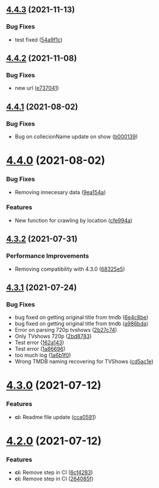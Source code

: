 ## [4.4.3](https://github.com/rvillamil/vws-js-lib/compare/v4.4.2...v4.4.3) (2021-11-13)


### Bug Fixes

* test fixed ([54a9f1c](https://github.com/rvillamil/vws-js-lib/commit/54a9f1c636e9b4bcb9d1eb4b27287c17fe400be0))

## [4.4.2](https://github.com/rvillamil/vws-js-lib/compare/v4.4.1...v4.4.2) (2021-11-08)


### Bug Fixes

* new url ([e737041](https://github.com/rvillamil/vws-js-lib/commit/e73704120890aece72a7c9331c07a1fb32ce98ac))

## [4.4.1](https://github.com/rvillamil/vws-js-lib/compare/v4.4.0...v4.4.1) (2021-08-02)


### Bug Fixes

* Bug on collecionName update on show ([b000139](https://github.com/rvillamil/vws-js-lib/commit/b00013936de66d158b4b2eb24ca2e4adfd08cc43))

# [4.4.0](https://github.com/rvillamil/vws-js-lib/compare/v4.3.2...v4.4.0) (2021-08-02)


### Bug Fixes

* Removing innecesary data ([9ea154a](https://github.com/rvillamil/vws-js-lib/commit/9ea154addb94e5e169db48ae59f2f67ed4e31e0c))


### Features

* New function for crawling by location ([cfe994a](https://github.com/rvillamil/vws-js-lib/commit/cfe994a374db8ca8a1e1444fd97a4c40d6161042))

## [4.3.2](https://github.com/rvillamil/vws-js-lib/compare/v4.3.1...v4.3.2) (2021-07-31)


### Performance Improvements

* Removing compatibility with 4.3.0 ([68325e5](https://github.com/rvillamil/vws-js-lib/commit/68325e5b0d7e6bf291e612ddb2a19d9fc533c886))

## [4.3.1](https://github.com/rvillamil/vws-js-lib/compare/v4.3.0...v4.3.1) (2021-07-24)


### Bug Fixes

* bug fixed on getting original title from tmdb ([6e4c8be](https://github.com/rvillamil/vws-js-lib/commit/6e4c8bef44b4890e63f4250e8dc65ae3657d345c))
* bug fixed on getting original title from tmdb ([a986bda](https://github.com/rvillamil/vws-js-lib/commit/a986bdabc5375cd40339fbdc5744fafc096e04d9))
* Error on parsing 720p tvshows ([2b27c74](https://github.com/rvillamil/vws-js-lib/commit/2b27c74add25d1b4a7f7ef66293ea575f799862e))
* Only TVshows 720p ([2bd8783](https://github.com/rvillamil/vws-js-lib/commit/2bd8783c8bb7adbaf64e9133af3ec5c3c054a641))
* Test error ([162a143](https://github.com/rvillamil/vws-js-lib/commit/162a143920db966b3a151ae3e37017e7e507a8f3))
* Test error ([1a86696](https://github.com/rvillamil/vws-js-lib/commit/1a86696f31d9ade2ba53d03d4715ad9303d92106))
* too much log ([1a6b1f0](https://github.com/rvillamil/vws-js-lib/commit/1a6b1f0b5471fe5b095332fa45a5e4e3ee33de53))
* Wrong TMDB naming recovering for TVShows ([cd5ac1e](https://github.com/rvillamil/vws-js-lib/commit/cd5ac1ecc8b9774f9f31c991efcbf9870d0af743))

# [4.3.0](https://github.com/rvillamil/vws-js-lib/compare/v4.2.0...v4.3.0) (2021-07-12)


### Features

* **ci:** Readme file update ([cca0591](https://github.com/rvillamil/vws-js-lib/commit/cca05914a99d6f1f0b398f6188f73060722a6ed8))

# [4.2.0](https://github.com/rvillamil/vws-js-lib/compare/v4.1.1...v4.2.0) (2021-07-12)


### Features

* **ci:** Remove step in CI ([6cf4283](https://github.com/rvillamil/vws-js-lib/commit/6cf42833f9800e9800d16e7a48e689f17037f150))
* **ci:** Remove step in CI ([264085f](https://github.com/rvillamil/vws-js-lib/commit/264085f245e7b911b9c0cfd526bccfcda1b2b192))
